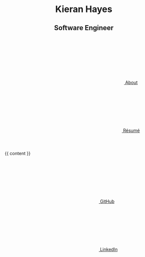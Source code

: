 <!--
Hello there!

This website uses Jekyll and is hosted on GitHub pages as it only needs a simple hosting platform.
Other than the image icons I have hand created all the markup and styles for this website.
I like to ensure my work is not just visually clean, but that the source is well thought through and is simple and semantic as possible.

If you are interested in viewing the source for this site you can find it on my GitHub account at https://github.com/khayes
If you have any questions or suggestions please reach out to me at kieran@khayes.ie
-->

<!DOCTYPE html>
<html>
  <head>
    <meta charset="utf-8">
    <title>Kieran Hayes {% if page.title %} {{ page.title }} {% endif %}</title>
    <meta http-equiv="Content-Security-Policy" content="block-all-mixed-content; default-src 'none'; img-src 'self'; style-src 'self';">
    <link rel="stylesheet" href="/assets/css/style.css" />
  </head>
  <body>
    <header id="header">
      <hgroup>
        <h1>Kieran Hayes</h1>
        <h2 class="subtitle">Software Engineer</h2>
      </hgroup>
      <nav class="icons">
        <a href="/about/">
          <svg><use href="{{ '/assets/minima-social-icons.svg#about' | relative_url }}"></use></svg> About
        </a>
        <a href="/resume/">
          <svg><use href="{{ '/assets/minima-social-icons.svg#résumé' | relative_url }}"></use></svg> Résumé
        </a>
      </nav>
    </header>
    <main id="content">{{ content }}</main>
    <footer id="footer">
      <nav class="icons">
        <a href="https://github.com/khayes/" title="GitHub" target="_blank">
          <svg><use href="{{ '/assets/minima-social-icons.svg#github' | relative_url }}"></use></svg> GitHub
        </a>
        <a href="https://www.linkedin.com/in/kieran-hayes/" title="LinkedIn" target="_blank">
          <svg><use href="{{ '/assets/minima-social-icons.svg#linkedin' | relative_url }}"></use></svg> LinkedIn
        </a>
      </nav>
    </footer>
  </body>
</html>